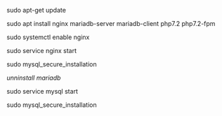 sudo apt-get update

sudo apt install nginx mariadb-server mariadb-client php7.2 php7.2-fpm

sudo systemctl enable nginx

sudo service nginx start

sudo mysql_secure_installation

*unninstall mariadb*

sudo service mysql start

sudo mysql_secure_installation
